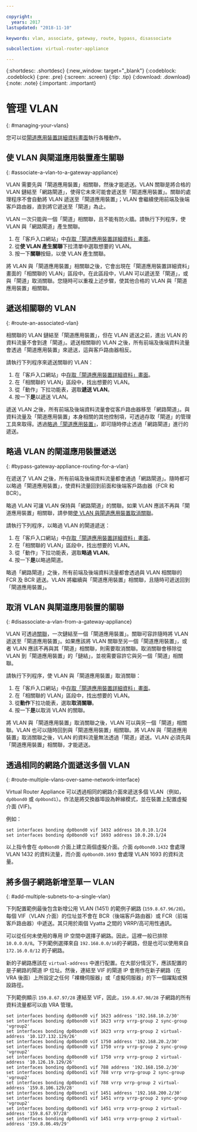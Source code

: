 ```yaml
---

copyright:
  years: 2017
lastupdated: "2018-11-10"

keywords: vlan, associate, gateway, route, bypass, disassociate

subcollection: virtual-router-appliance

---
```


{:shortdesc: .shortdesc}
{:new_window: target="_blank"}
{:codeblock: .codeblock}
{:pre: .pre}
{:screen: .screen}
{:tip: .tip}
{:download: .download}
{:note: .note}
{:important: .important}

# 管理 VLAN
{: #managing-your-vlans}

您可以從[閘道應用裝置詳細資料畫面](/docs/infrastructure/virtual-router-appliance?topic=virtual-router-appliance-view-vra-details)執行各種動作。

## 使 VLAN 與閘道應用裝置產生關聯
{: #associate-a-vlan-to-a-gateway-appliance}

VLAN 需要先與「閘道應用裝置」相關聯，然後才能遞送。VLAN 關聯是將合格的 VLAN 鏈結至「網路閘道」，使得它未來可能會遞送至「閘道應用裝置」。關聯的處理程序不會自動將 VLAN 遞送至「閘道應用裝置」；VLAN 會繼續使用前端及後端客戶路由器，直到將它遞送至「閘道」為止。

VLAN 一次只能與一個「閘道」相關聯，且不能有防火牆。請執行下列程序，使 VLAN 與「網路閘道」產生關聯。

1. 在「客戶入口網站」中[存取「閘道應用裝置詳細資料」畫面](/docs/infrastructure/virtual-router-appliance?topic=virtual-router-appliance-view-vra-details)。
2. 從**使 VLAN 產生關聯**下拉清單中選取想要的 VLAN。
3. 按一下**關聯**按鈕，以使 VLAN 產生關聯。

將 VLAN 與「閘道應用裝置」相關聯之後，它會出現在「閘道應用裝置詳細資料」畫面的「相關聯的 VLAN」區段中。在此區段中，VLAN 可以遞送至「閘道」，或與「閘道」取消關聯。您隨時可以重複上述步驟，使其他合格的 VLAN 與「閘道應用裝置」相關聯。

## 遞送相關聯的 VLAN
{: #route-an-associated-vlan}

相關聯的 VLAN 鏈結至「閘道應用裝置」，但在 VLAN 遞送之前，進出 VLAN 的資料流量不會到達「閘道」。遞送相關聯的 VLAN 之後，所有前端及後端資料流量會透過「閘道應用裝置」來遞送，這與客戶路由器相反。

請執行下列程序來遞送關聯的 VLAN：

1. 在「客戶入口網站」中[存取「閘道應用裝置詳細資料」畫面](/docs/infrastructure/virtual-router-appliance?topic=virtual-router-appliance-view-vra-details)。
2. 在「相關聯的 VLAN」區段中，找出想要的 VLAN。
3. 從「動作」下拉功能表，選取**遞送 VLAN**。
4. 按一下**是**以遞送 VLAN。

遞送 VLAN 之後，所有前端及後端資料流量會從客戶路由器移至「網路閘道」。與資料流量及「閘道應用裝置」本身相關的其他控制項，可透過存取「閘道」的管理工具來取得。透過[略過「閘道應用裝置」](#bypass-gateway-appliance-routing-for-a-vlan)，即可隨時停止透過「網路閘道」進行的遞送。

## 略過 VLAN 的閘道應用裝置遞送
{: #bypass-gateway-appliance-routing-for-a-vlan}

在遞送了 VLAN 之後，所有前端及後端資料流量都會通過「網路閘道」。隨時都可以略過「閘道應用裝置」，使資料流量回到前面和後端客戶路由器（FCR 和 BCR）。

略過 VLAN 可讓 VLAN 保持與「網路閘道」的關聯。如果 VLAN 應該不再與「閘道應用裝置」相關聯，請參閱[使 VLAN 與閘道應用裝置取消關聯](#disassociate-a-vlan-from-a-gateway-appliance)。

請執行下列程序，以略過 VLAN 的閘道遞送：

1. 在「客戶入口網站」中[存取「閘道應用裝置詳細資料」畫面](/docs/infrastructure/virtual-router-appliance?topic=virtual-router-appliance-view-vra-details)。
2. 在「相關聯的 VLAN」區段中，找出想要的 VLAN。
3. 從「動作」下拉功能表，選取**略過 VLAN**。
4. 按一下**是**以略過閘道。

略過「網路閘道」之後，所有前端及後端資料流量都會透過與 VLAN 相關聯的 FCR 及 BCR 遞送。VLAN 將繼續與「閘道應用裝置」相關聯，且隨時可遞送回到「閘道應用裝置」。

## 取消 VLAN 與閘道應用裝置的關聯
{: #disassociate-a-vlan-from-a-gateway-appliance}

VLAN 可透過[關聯](#associate-a-vlan-to-a-gateway-appliance)，一次鏈結至一個「閘道應用裝置」。關聯可容許隨時將 VLAN 遞送至「閘道應用裝置」。如果應該將 VLAN 關聯至另一個「閘道應用裝置」，或者 VLAN 應該不再與其「閘道」相關聯，則需要取消關聯。取消關聯會移除從 VLAN 到「閘道應用裝置」的「鏈結」，並視需要容許它與另一個「閘道」相關聯。

請執行下列程序，使 VLAN 與「閘道應用裝置」取消關聯：

1. 在「客戶入口網站」中[存取「閘道應用裝置詳細資料」畫面](/docs/infrastructure/virtual-router-appliance?topic=virtual-router-appliance-view-vra-details)。
2. 在「相關聯的 VLAN」區段中，找出想要的 VLAN。
3. 從**動作**下拉功能表，選取**取消關聯**。
4. 按一下**是**以取消 VLAN 的關聯。

將 VLAN 與「閘道應用裝置」取消關聯之後，VLAN 可以與另一個「閘道」相關聯。VLAN 也可以隨時回到與「閘道應用裝置」相關聯。將 VLAN 與「閘道應用裝置」取消關聯之後，VLAN 的資料流量無法透過「閘道」遞送。VLAN 必須先與「閘道應用裝置」相關聯，才能遞送。

## 透過相同的網路介面遞送多個 VLAN
{: #route-multiple-vlans-over-same-network-interface}

Virtual Router Appliance 可以透過相同的網路介面來遞送多個 VLAN（例如，`dp0bond0` 或 `dp0bond1`）。作法是將交換器埠設為幹線模式，並在裝置上配置虛擬介面 (VIF)。

例如：

```
set interfaces bonding dp0bond0 vif 1432 address 10.0.10.1/24
set interfaces bonding dp0bond0 vif 1693 address 10.0.20.1/24
```

以上指令會在 `dp0bond0` 介面上建立兩個虛擬介面。介面 `dp0bond0.1432` 會處理 VLAN 1432 的資料流量，而介面 `dp0bond0.1693` 會處理 VLAN 1693 的資料流量。

## 將多個子網路新增至單一 VLAN
{: #add-multiple-subnets-to-a-single-vlan}

下列配置範例最後包含新增公用 VLAN (1451) 的範例子網路 (`159.8.67.96/28`)。每個 VIF（VLAN 介面）的位址並不會在 BCR（後端客戶路由器）或 FCR（前端客戶路由器）中遞送。其只用於兩個 Vyatta 之間的 VRRP/高可用性通訊。

可以從任何未使用的專用 IP 空間中選擇子網路。因此，這裡一般已排除 `10.0.0.0/8`。下列範例選擇來自 `192.168.0.0/16`的子網路，但是也可以使用來自 `172.16.0.0/12` 的子網路。

新的子網路應該在 `virtual-address` 中進行配置。在大部分情況下，應該配置的是子網路的閘道 IP 位址。然後，連結至 VIF 的閘道 IP 會用作在新子網路（在 VRA 後面）上所設定之任何「裸機伺服器」或「虛擬伺服器」的下一個躍點或預設路徑。

下列範例顯示 `159.8.67.97/28` 連結至 VIF，因此，`159.8.67.98/28` 子網路的所有資料流量都可以由 VRA 管理。

```
set interfaces bonding dp0bond0 vif 1623 address '192.168.10.2/30'
set interfaces bonding dp0bond0 vif 1623 vrrp vrrp-group 2 sync-group 'vgroup2'
set interfaces bonding dp0bond0 vif 1623 vrrp vrrp-group 2 virtual-address '10.127.132.129/26'
set interfaces bonding dp0bond0 vif 1750 address '192.168.20.2/30'
set interfaces bonding dp0bond0 vif 1750 vrrp vrrp-group 2 sync-group 'vgroup2'
set interfaces bonding dp0bond0 vif 1750 vrrp vrrp-group 2 virtual-address '10.126.19.129/26'
set interfaces bonding dp0bond1 vif 788 address '192.168.150.2/30'
set interfaces bonding dp0bond1 vif 788 vrrp vrrp-group 2 sync-group 'vgroup2'
set interfaces bonding dp0bond1 vif 788 vrrp vrrp-group 2 virtual-address '159.8.106.129/28'
set interfaces bonding dp0bond1 vif 1451 address '192.168.200.2/30'
set interfaces bonding dp0bond1 vif 1451 vrrp vrrp-group 2 sync-group 'vgroup2'
set interfaces bonding dp0bond1 vif 1451 vrrp vrrp-group 2 virtual-address '159.8.67.97/28'
set interfaces bonding dp0bond1 vif 1451 vrrp vrrp-group 2 virtual-address '159.8.86.49/29'
```
